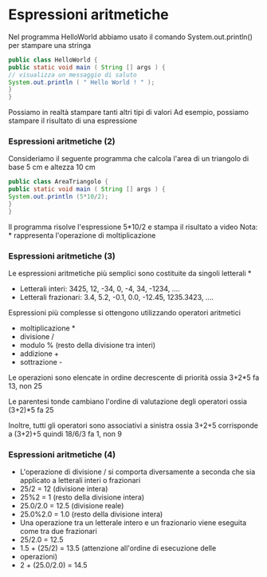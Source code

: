 
# Espressioni aritmetiche

Nel programma HelloWorld abbiamo usato il comando
System.out.println() per stampare una stringa

```java
public class HelloWorld {
public static void main ( String [] args ) {
// visualizza un messaggio di saluto
System.out.println ( " Hello World ! " );
}
}
```

Possiamo in realtà stampare tanti altri tipi di valori
Ad esempio, possiamo stampare il risultato di una espressione

### Espressioni aritmetiche (2)

Consideriamo il seguente programma che calcola l'area di un triangolo di
base 5 cm e altezza 10 cm

```java
public class AreaTriangolo {
public static void main ( String [] args ) {
System.out.println (5*10/2);
}
}
```

Il programma risolve l'espressione 5*10/2 e stampa il risultato a video
Nota: * rappresenta l'operazione di moltiplicazione

### Espressioni aritmetiche (3)

Le espressioni aritmetiche più semplici sono costituite da singoli letterali
* 
 * Letterali interi: 3425, 12, -34, 0, -4, 34, -1234, ....
 * Letterali frazionari: 3.4, 5.2, -0.1, 0.0, -12.45, 1235.3423, ....

Espressioni più complesse si ottengono utilizzando operatori aritmetici

* moltiplicazione *
* divisione /
* modulo % (resto della divisione tra interi)
* addizione +
* sottrazione -

Le operazioni sono elencate in ordine decrescente di priorità ossia 3+2*5 fa 13, non 25

Le parentesi tonde cambiano l'ordine di valutazione degli operatori ossia (3+2)*5 fa 25

Inoltre, tutti gli operatori sono associativi a sinistra ossia 3+2+5 corrisponde a (3+2)+5 quindi 18/6/3 fa 1, non 9

### Espressioni aritmetiche (4)

* L'operazione di divisione / si comporta diversamente a seconda che sia applicato a letterali interi o frazionari
* 25/2 = 12 (divisione intera)
* 25%2 = 1 (resto della divisione intera)
* 25.0/2.0 = 12.5 (divisione reale)
* 25.0%2.0 = 1.0 (resto della divisione intera)
* Una operazione tra un letterale intero e un frazionario viene eseguita come tra due frazionari
* 25/2.0 = 12.5
* 1.5 + (25/2) = 13.5 (attenzione all'ordine di esecuzione delle
* operazioni)
* 2 + (25.0/2.0) = 14.5
